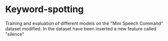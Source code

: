 # Keyword-spotting
Training and evaluation of different models on the "Mini Speech Command" dataset modified.
In the dataset have been inserted a new feature called "silence"
